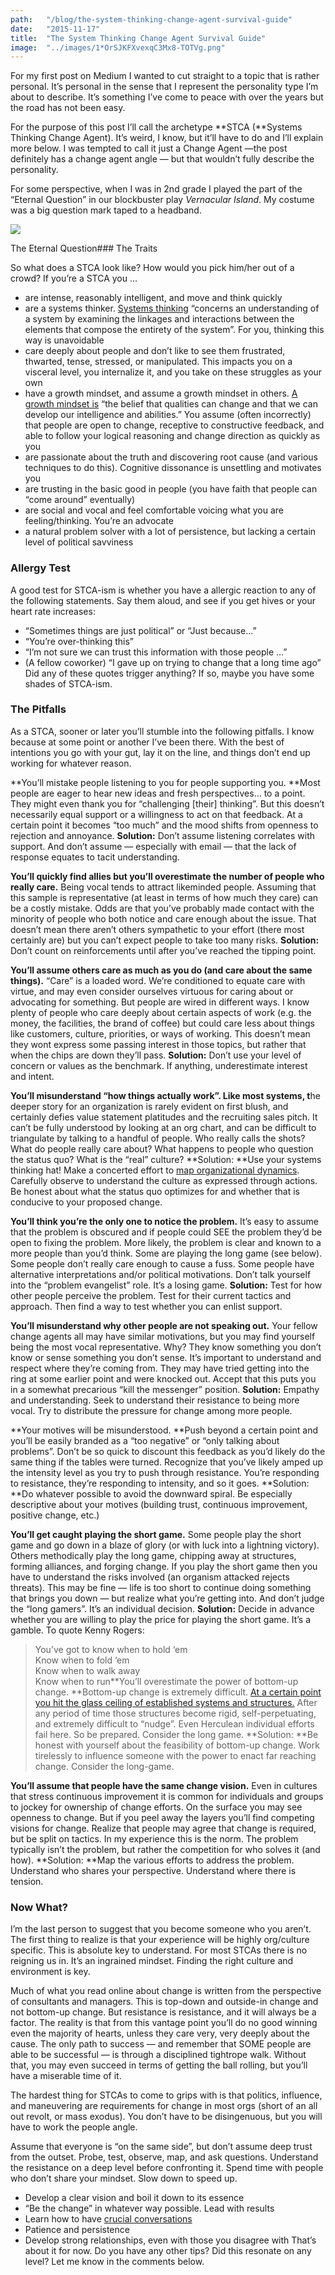 ```yaml
---
path:	"/blog/the-system-thinking-change-agent-survival-guide"
date:	"2015-11-17"
title:	"The System Thinking Change Agent Survival Guide"
image:	"../images/1*OrSJKFXvexqC3Mx8-TOTVg.png"
---
```


For my first post on Medium I wanted to cut straight to a topic that is rather personal. It’s personal in the sense that I represent the personality type I’m about to describe. It’s something I’ve come to peace with over the years but the road has not been easy.

For the purpose of this post I’ll call the archetype **STCA (**Systems Thinking Change Agent). It’s weird, I know, but it’ll have to do and I’ll explain more below. I was tempted to call it just a Change Agent —the post definitely has a change agent angle — but that wouldn’t fully describe the personality.

For some perspective, when I was in 2nd grade I played the part of the “Eternal Question” in our blockbuster play *Vernacular Island*. My costume was a big question mark taped to a headband.

![](../images/1*OrSJKFXvexqC3Mx8-TOTVg.png)

The Eternal Question### The Traits

So what does a STCA look like? How would you pick him/her out of a crowd? If you’re a STCA you …

* are intense, reasonably intelligent, and move and think quickly
* are a systems thinker. [Systems thinking](https://en.wikipedia.org/wiki/Systems_thinking) “concerns an understanding of a system by examining the linkages and interactions between the elements that compose the entirety of the system”. For you, thinking this way is unavoidable
* care deeply about people and don’t like to see them frustrated, thwarted, tense, stressed, or manipulated. This impacts you on a visceral level, you internalize it, and you take on these struggles as your own
* have a growth mindset, and assume a growth mindset in others. [A growth mindset is](http://ww2.kqed.org/mindshift/2015/11/16/growth-mindset-clearing-up-some-common-confusions/) “the belief that qualities can change and that we can develop our intelligence and abilities.” You assume (often incorrectly) that people are open to change, receptive to constructive feedback, and able to follow your logical reasoning and change direction as quickly as you
* are passionate about the truth and discovering root cause (and various techniques to do this). Cognitive dissonance is unsettling and motivates you
* are trusting in the basic good in people (you have faith that people can “come around” eventually)
* are social and vocal and feel comfortable voicing what you are feeling/thinking. You’re an advocate
* a natural problem solver with a lot of persistence, but lacking a certain level of political savviness
### Allergy Test

A good test for STCA-ism is whether you have a allergic reaction to any of the following statements. Say them aloud, and see if you get hives or your heart rate increases:

* “Sometimes things are just political” or “Just because…”
* “You’re over-thinking this”
* “I’m not sure we can trust this information with those people …”
* (A fellow coworker) “I gave up on trying to change that a long time ago”
Did any of these quotes trigger anything? If so, maybe you have some shades of STCA-ism.

### The Pitfalls

As a STCA, sooner or later you’ll stumble into the following pitfalls. I know because at some point or another I’ve been there. With the best of intentions you go with your gut, lay it on the line, and things don’t end up working for whatever reason.

**You’ll mistake people listening to you for people supporting you. **Most people are eager to hear new ideas and fresh perspectives… to a point. They might even thank you for “challenging [their] thinking”. But this doesn’t necessarily equal support or a willingness to act on that feedback. At a certain point it becomes “too much” and the mood shifts from openness to rejection and annoyance. **Solution:** Don’t assume listening correlates with support. And don’t assume — especially with email — that the lack of response equates to tacit understanding.

**You’ll quickly find allies but you’ll overestimate the number of people who really care.** Being vocal tends to attract likeminded people. Assuming that this sample is representative (at least in terms of how much they care) can be a costly mistake. Odds are that you’ve probably made contact with the minority of people who both notice and care enough about the issue. That doesn’t mean there aren’t others sympathetic to your effort (there most certainly are) but you can’t expect people to take too many risks. **Solution:** Don’t count on reinforcements until after you’ve reached the tipping point.

**You’ll assume others care as much as you do (and care about the same things).** “Care” is a loaded word. We’re conditioned to equate care with virtue, and may even consider ourselves virtuous for caring about or advocating for something. But people are wired in different ways. I know plenty of people who care deeply about certain aspects of work (e.g. the money, the facilities, the brand of coffee) but could care less about things like customers, culture, priorities, or ways of working. This doesn’t mean they wont express some passing interest in those topics, but rather that when the chips are down they’ll pass. **Solution:** Don’t use your level of concern or values as the benchmark. If anything, underestimate interest and intent.

**You’ll misunderstand “how things actually work”. **Like most systems,** t**he deeper story for an organization is rarely evident on first blush, and certainly defies value statement platitudes and the recruiting sales pitch. It can’t be fully understood by looking at an org chart, and can be difficult to triangulate by talking to a handful of people. Who really calls the shots? What do people really care about? What happens to people who question the status quo? What is the “real” culture? **Solution: **Use your systems thinking hat! Make a concerted effort to [map organizational dynamics](http://blog.strategyzer.com/posts/2015/10/13/the-culture-map-a-systematic-intentional-tool-for-designing-great-company-culture). Carefully observe to understand the culture as expressed through actions. Be honest about what the status quo optimizes for and whether that is conducive to your proposed change.

**You’ll think you’re the only one to notice the problem.** It’s easy to assume that the problem is obscured and if people could SEE the problem they’d be open to fixing the problem. More likely, the problem is clear and known to a more people than you’d think. Some are playing the long game (see below). Some people don’t really care enough to cause a fuss. Some people have alternative interpretations and/or political motivations. Don’t talk yourself into the “problem evangelist” role. It’s a losing game. **Solution:** Test for how other people perceive the problem. Test for their current tactics and approach. Then find a way to test whether you can enlist support.

**You’ll misunderstand why other people are not speaking out.** Your fellow change agents all may have similar motivations, but you may find yourself being the most vocal representative. Why? They know something you don’t know or sense something you don’t sense. It’s important to understand and respect where they’re coming from. They may have tried getting into the ring at some earlier point and were knocked out. Accept that this puts you in a somewhat precarious “kill the messenger” position. **Solution:** Empathy and understanding. Seek to understand their resistance to being more vocal. Try to distribute the pressure for change among more people.

**Your motives will be misunderstood. **Push beyond a certain point and you’ll be easily branded as a “too negative” or “only talking about problems”. Don’t be so quick to discount this feedback as you’d likely do the same thing if the tables were turned. Recognize that you’ve likely amped up the intensity level as you try to push through resistance. You’re responding to resistance, they’re responding to intensity, and so it goes. **Solution: **Do whatever possible to avoid the downward spiral. Be especially descriptive about your motives (building trust, continuous improvement, positive change, etc.)

**You’ll get caught playing the short game.** Some people play the short game and go down in a blaze of glory (or with luck into a lightning victory). Others methodically play the long game, chipping away at structures, forming alliances, and forging change. If you play the short game then you have to understand the risks involved (an organism attacked rejects threats). This may be fine — life is too short to continue doing something that brings you down — but realize what you’re getting into. And don’t judge the “long gamers”. It’s an individual decision. **Solution:** Decide in advance whether you are willing to play the price for playing the short game. It’s a gamble. To quote Kenny Rogers:


> You’ve got to know when to hold ‘em  
> Know when to fold ‘em  
> Know when to walk away  
> Know when to run**You’ll overestimate the power of bottom-up change. **Bottom-up change is extremely difficult. [At a certain point you hit the glass ceiling of established systems and structures.](http://www.craiglarman.com/wiki/index.php?title=Larman%27s_Laws_of_Organizational_Behavior) After any period of time those structures become rigid, self-perpetuating, and extremely difficult to “nudge”. Even Herculean individual efforts fail here. So be prepared. Consider the long game. **Solution: **Be honest with yourself about the feasibility of bottom-up change. Work tirelessly to influence someone with the power to enact far reaching change. Consider the long-game.

**You’ll assume that people have the same change vision.** Even in cultures that stress continuous improvement it is common for individuals and groups to jockey for ownership of change efforts. On the surface you may see openness to change. But if you peel away the layers you’ll find competing visions for change. Realize that people may agree that change is required, but be split on tactics. In my experience this is the norm. The problem typically isn’t the problem, but rather the competition for who solves it (and how). **Solution: **Map the various efforts to address the problem. Understand who shares your perspective. Understand where there is tension.

### Now What?

I’m the last person to suggest that you become someone who you aren’t. The first thing to realize is that your experience will be highly org/culture specific. This is absolute key to understand. For most STCAs there is no reigning us in. It’s an ingrained mindset. Finding the right culture and environment is key.

Much of what you read online about change is written from the perspective of consultants and managers. This is top-down and outside-in change and not bottom-up change. But resistance is resistance, and it will always be a factor. The reality is that from this vantage point you’ll do no good winning even the majority of hearts, unless they care very, very deeply about the cause. The only path to success — and remember that SOME people are able to be successful — is through a disciplined tightrope walk. Without that, you may even succeed in terms of getting the ball rolling, but you’ll have a miserable time of it.

The hardest thing for STCAs to come to grips with is that politics, influence, and maneuvering are requirements for change in most orgs (short of an all out revolt, or mass exodus). You don’t have to be disingenuous, but you will have to work the people angle.

Assume that everyone is “on the same side”, but don’t assume deep trust from the outset. Probe, test, observe, map, and ask questions. Understand the resistance on a deep level before confronting it. Spend time with people who don’t share your mindset. Slow down to speed up.

* Develop a clear vision and boil it down to its essence
* “Be the change” in whatever way possible. Lead with results
* Learn how to have [crucial conversations](http://www.amazon.com/Crucial-Conversations-Talking-Stakes-Edition/dp/1469266822)
* Patience and persistence
* Develop strong relationships, even with those you disagree with
That’s about it for now. Do you have any other tips? Did this resonate on any level? Let me know in the comments below.

